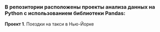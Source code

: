### В репозитории расположены проекты анализа данных на Python с использованием библиотеки Pandas:

**Проект 1**. Поездки на такси в Нью-Йорке
